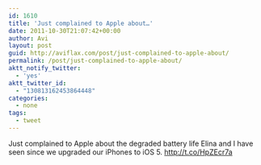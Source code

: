 ```yaml
---
id: 1610
title: 'Just complained to Apple about…'
date: 2011-10-30T21:07:42+00:00
author: Avi
layout: post
guid: http://aviflax.com/post/just-complained-to-apple-about/
permalink: /post/just-complained-to-apple-about/
aktt_notify_twitter:
  - 'yes'
aktt_twitter_id:
  - "130813162453864448"
categories:
  - none
tags:
  - tweet
---
```

Just complained to Apple about the degraded battery life Elina and I have seen since we upgraded our iPhones to iOS 5. <a href="http://t.co/HpZEcr7a" rel="nofollow">http://t.co/HpZEcr7a</a>